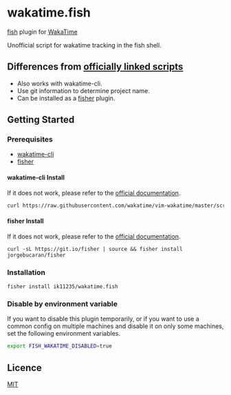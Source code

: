 # wakatime.fish

[fish](https://fishshell.com/) plugin for [WakaTime](https://wakatime.com/)

Unofficial script for wakatime tracking in the fish shell.

## Differences from [officially linked scripts](https://wakatime.com/terminal#install-fish)

- Also works with wakatime-cli.
- Use git information to determine project name.
- Can be installed as a [fisher](https://github.com/jorgebucaran/fisher) plugin.

## Getting Started

### Prerequisites

- [wakatime-cli](https://github.com/wakatime/wakatime-cli)
- [fisher](https://github.com/jorgebucaran/fisher)

#### wakatime-cli Install

If it does not work, please refer to the [official documentation](https://wakatime.com/terminal).

```bash
curl https://raw.githubusercontent.com/wakatime/vim-wakatime/master/scripts/install_cli.py | python3 -
```

#### fisher Install

If it does not work, please refer to the [official documentation](https://github.com/jorgebucaran/fisher#installation).

```fish
curl -sL https://git.io/fisher | source && fisher install jorgebucaran/fisher
```

### Installation

```fish
fisher install ik11235/wakatime.fish
```

### Disable by environment variable

If you want to disable this plugin temporarily,
or if you want to use a common config on multiple machines and disable it on only some machines,
set the following environment variables.

```bash
export FISH_WAKATIME_DISABLED=true
```

## Licence

[MIT](LICENSE)
